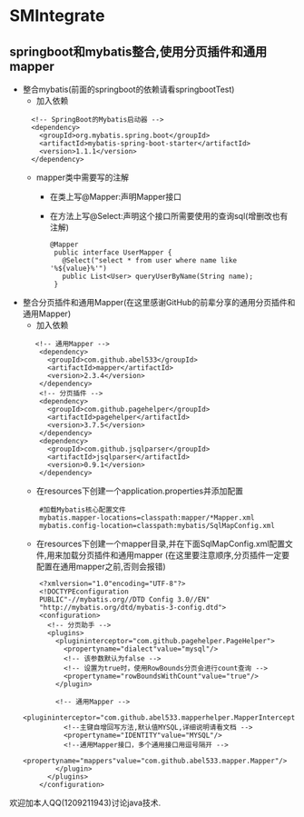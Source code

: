 # SMIntegrate
## springboot和mybatis整合,使用分页插件和通用mapper
- 整合mybatis(前面的springboot的依赖请看springbootTest)
  * 加入依赖
  ```
    <!-- SpringBoot的Mybatis启动器 -->
    <dependency>
      <groupId>org.mybatis.spring.boot</groupId>
      <artifactId>mybatis-spring-boot-starter</artifactId>
      <version>1.1.1</version>
    </dependency>
   ```
   * mapper类中需要写的注解
     - 在类上写@Mapper:声明Mapper接口
     - 在方法上写@Select:声明这个接口所需要使用的查询sql(增删改也有注解)
   
           @Mapper
            public interface UserMapper {
              @Select("select * from user where name like '%${value}%'")
              public List<User> queryUserByName(String name);
            }
            
- 整合分页插件和通用Mapper(在这里感谢GitHub的前辈分享的通用分页插件和通用Mapper)
  * 加入依赖
  ```
     <!-- 通用Mapper -->
      <dependency>
        <groupId>com.github.abel533</groupId>
        <artifactId>mapper</artifactId>
        <version>2.3.4</version>
      </dependency>
      <!-- 分页插件 -->
      <dependency>
        <groupId>com.github.pagehelper</groupId>
        <artifactId>pagehelper</artifactId>
        <version>3.7.5</version>
      </dependency>
      <dependency>
        <groupId>com.github.jsqlparser</groupId>
        <artifactId>jsqlparser</artifactId>
        <version>0.9.1</version>
      </dependency>
    ```
    * 在resources下创建一个application.properties并添加配置
    ```
        #加载Mybatis核心配置文件
        mybatis.mapper-locations=classpath:mapper/*Mapper.xml
        mybatis.config-location=classpath:mybatis/SqlMapConfig.xml
    ```
    * 在resources下创建一个mapper目录,并在下面SqlMapConfig.xml配置文件,用来加载分页插件和通用mapper
    (在这里要注意顺序,分页插件一定要配置在通用mapper之前,否则会报错)
    ```
        <?xmlversion="1.0"encoding="UTF-8"?>
        <!DOCTYPEconfiguration
        PUBLIC"-//mybatis.org//DTD Config 3.0//EN"
        "http://mybatis.org/dtd/mybatis-3-config.dtd">
        <configuration>
          <!-- 分页助手 -->
          <plugins>
            <plugininterceptor="com.github.pagehelper.PageHelper">
              <propertyname="dialect"value="mysql"/>
              <!-- 该参数默认为false -->
              <!-- 设置为true时，使用RowBounds分页会进行count查询 -->
              <propertyname="rowBoundsWithCount"value="true"/>
            </plugin>

            <!-- 通用Mapper -->
            <plugininterceptor="com.github.abel533.mapperhelper.MapperInterceptor">
              <!--主键自增回写方法,默认值MYSQL,详细说明请看文档 -->
              <propertyname="IDENTITY"value="MYSQL"/>
              <!--通用Mapper接口，多个通用接口用逗号隔开 -->
              <propertyname="mappers"value="com.github.abel533.mapper.Mapper"/>
            </plugin>
          </plugins>
        </configuration>
     ```
     
欢迎加本人QQ(1209211943)讨论java技术.
